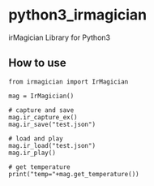 # python3_irmagician

irMagician Library for Python3

## How to use

```
from irmagician import IrMagician

mag = IrMagician()

# capture and save
mag.ir_capture_ex()
mag.ir_save("test.json")

# load and play
mag.ir_load("test.json")
mag.ir_play()

# get temperature
print("temp="+mag.get_temperature())
```


